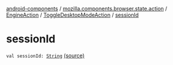 [android-components](../../../index.md) / [mozilla.components.browser.state.action](../../index.md) / [EngineAction](../index.md) / [ToggleDesktopModeAction](index.md) / [sessionId](./session-id.md)

# sessionId

`val sessionId: `[`String`](https://kotlinlang.org/api/latest/jvm/stdlib/kotlin/-string/index.html) [(source)](https://github.com/mozilla-mobile/android-components/blob/master/components/browser/state/src/main/java/mozilla/components/browser/state/action/BrowserAction.kt#L517)